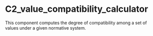 # C2_value_compatibility_calculator

This component computes the degree of compatibility among a set of values under
a given normative system.
